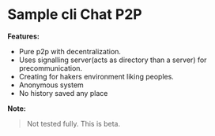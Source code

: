 # Sample cli Chat P2P

**Features:**
- Pure p2p with decentralization.
- Uses signalling server(acts as directory than a server) for precommunication.
- Creating for hakers environment liking peoples.
- Anonymous system
- No history saved any place

**Note:**
> Not tested fully.
> This is beta.
